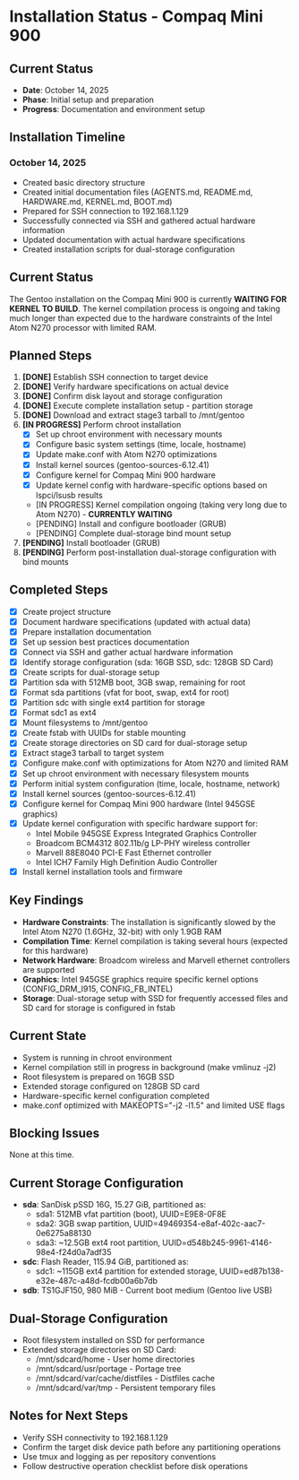 # Installation Status - Compaq Mini 900

## Current Status
- **Date**: October 14, 2025
- **Phase**: Initial setup and preparation
- **Progress**: Documentation and environment setup

## Installation Timeline
### October 14, 2025
- Created basic directory structure
- Created initial documentation files (AGENTS.md, README.md, HARDWARE.md, KERNEL.md, BOOT.md)
- Prepared for SSH connection to 192.168.1.129
- Successfully connected via SSH and gathered actual hardware information
- Updated documentation with actual hardware specifications
- Created installation scripts for dual-storage configuration

## Current Status
The Gentoo installation on the Compaq Mini 900 is currently **WAITING FOR KERNEL TO BUILD**. The kernel compilation process is ongoing and taking much longer than expected due to the hardware constraints of the Intel Atom N270 processor with limited RAM.

## Planned Steps
1. **[DONE]** Establish SSH connection to target device
2. **[DONE]** Verify hardware specifications on actual device
3. **[DONE]** Confirm disk layout and storage configuration
4. **[DONE]** Execute complete installation setup - partition storage
5. **[DONE]** Download and extract stage3 tarball to /mnt/gentoo
6. **[IN PROGRESS]** Perform chroot installation 
   - [x] Set up chroot environment with necessary mounts
   - [x] Configure basic system settings (time, locale, hostname)
   - [x] Update make.conf with Atom N270 optimizations
   - [x] Install kernel sources (gentoo-sources-6.12.41)
   - [x] Configure kernel for Compaq Mini 900 hardware
   - [x] Update kernel config with hardware-specific options based on lspci/lsusb results
   - [IN PROGRESS] Kernel compilation ongoing (taking very long due to Atom N270) - **CURRENTLY WAITING**
   - [PENDING] Install and configure bootloader (GRUB)
   - [PENDING] Complete dual-storage bind mount setup
7. **[PENDING]** Install bootloader (GRUB)
8. **[PENDING]** Perform post-installation dual-storage configuration with bind mounts

## Completed Steps
- [x] Create project structure
- [x] Document hardware specifications (updated with actual data)
- [x] Prepare installation documentation
- [x] Set up session best practices documentation
- [x] Connect via SSH and gather actual hardware information
- [x] Identify storage configuration (sda: 16GB SSD, sdc: 128GB SD Card)
- [x] Create scripts for dual-storage setup
- [x] Partition sda with 512MB boot, 3GB swap, remaining for root
- [x] Format sda partitions (vfat for boot, swap, ext4 for root)
- [x] Partition sdc with single ext4 partition for storage
- [x] Format sdc1 as ext4
- [x] Mount filesystems to /mnt/gentoo
- [x] Create fstab with UUIDs for stable mounting
- [x] Create storage directories on SD card for dual-storage setup
- [x] Extract stage3 tarball to target system
- [x] Configure make.conf with optimizations for Atom N270 and limited RAM
- [x] Set up chroot environment with necessary filesystem mounts
- [x] Perform initial system configuration (time, locale, hostname, network)
- [x] Install kernel sources (gentoo-sources-6.12.41)
- [x] Configure kernel for Compaq Mini 900 hardware (Intel 945GSE graphics)
- [x] Update kernel configuration with specific hardware support for:
  - Intel Mobile 945GSE Express Integrated Graphics Controller
  - Broadcom BCM4312 802.11b/g LP-PHY wireless controller
  - Marvell 88E8040 PCI-E Fast Ethernet controller
  - Intel ICH7 Family High Definition Audio Controller
- [x] Install kernel installation tools and firmware

## Key Findings
- **Hardware Constraints**: The installation is significantly slowed by the Intel Atom N270 (1.6GHz, 32-bit) with only 1.9GB RAM
- **Compilation Time**: Kernel compilation is taking several hours (expected for this hardware)
- **Network Hardware**: Broadcom wireless and Marvell ethernet controllers are supported
- **Graphics**: Intel 945GSE graphics require specific kernel options (CONFIG_DRM_I915, CONFIG_FB_INTEL)
- **Storage**: Dual-storage setup with SSD for frequently accessed files and SD card for storage is configured in fstab

## Current State
- System is running in chroot environment
- Kernel compilation still in progress in background (make vmlinuz -j2)
- Root filesystem is prepared on 16GB SSD
- Extended storage configured on 128GB SD card
- Hardware-specific kernel configuration completed
- make.conf optimized with MAKEOPTS=\"-j2 -l1.5\" and limited USE flags

## Blocking Issues
None at this time.

## Current Storage Configuration
- **sda**: SanDisk pSSD 16G, 15.27 GiB, partitioned as:
  - sda1: 512MB vfat partition (boot), UUID=E9E8-0F8E
  - sda2: 3GB swap partition, UUID=49469354-e8af-402c-aac7-0e6275a88130
  - sda3: ~12.5GB ext4 root partition, UUID=d548b245-9961-4146-98e4-f24d0a7adf35
- **sdc**: Flash Reader, 115.94 GiB, partitioned as:
  - sdc1: ~115GB ext4 partition for extended storage, UUID=ed87b138-e32e-487c-a48d-fcdb00a6b7db
- **sdb**: TS1GJF150, 980 MiB - Current boot medium (Gentoo live USB)

## Dual-Storage Configuration
- Root filesystem installed on SSD for performance
- Extended storage directories on SD Card:
  - /mnt/sdcard/home - User home directories
  - /mnt/sdcard/usr/portage - Portage tree
  - /mnt/sdcard/var/cache/distfiles - Distfiles cache
  - /mnt/sdcard/var/tmp - Persistent temporary files

## Notes for Next Steps
- Verify SSH connectivity to 192.168.1.129
- Confirm the target disk device path before any partitioning operations
- Use tmux and logging as per repository conventions
- Follow destructive operation checklist before disk operations